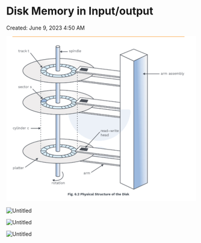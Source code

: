 # Disk Memory in Input/output

Created: June 9, 2023 4:50 AM

![Untitled](Revision/MESHORT%20Notes%20Revision/media/Untitled%203.png)

![Untitled](Untitled%201%202.png)

![Untitled](Untitled%202%202.png)

![Untitled](Untitled%203%201.png)